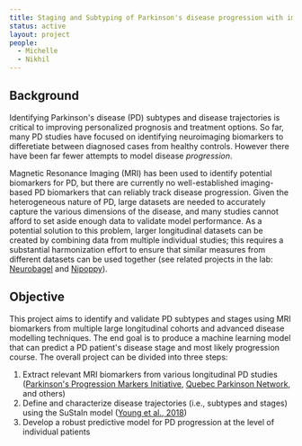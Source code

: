```yaml
---
title: Staging and Subtyping of Parkinson's disease progression with imaging biomarkers
status: active
layout: project
people:
  - Michelle
  - Nikhil
---
```


## Background

Identifying Parkinson's disease (PD) subtypes and disease trajectories is critical to improving personalized prognosis and treatment options. So far, many PD studies have focused on identifying neuroimaging biomarkers to differetiate between diagnosed cases from healthy controls. However there have been far fewer attempts to model disease _progression_.

Magnetic Resonance Imaging (MRI) has been used to identify potential biomarkers for PD, but there are currently no well-established imaging-based PD biomarkers that can reliably track disease progression. Given the heterogeneous nature of PD, large datasets are needed to accurately capture the various dimensions of the disease, and many studies cannot afford to set aside enough data to validate model performance. As a potential solution to this problem, larger longitudinal datasets can be created by combining data from multiple individual studies; this requires a substantial harmonization effort to ensure that similar measures from different datasets can be used together (see related projects in the lab: [Neurobagel](https://www.neurobagel.org/documentation/) and [Nipoppy](https://github.com/neurodatascience/nipoppy)).

## Objective

This project aims to identify and validate PD subtypes and stages using MRI biomarkers from multiple large longitudinal cohorts and advanced disease modelling techniques. The end goal is to produce a machine learning model that can predict a PD patient's disease stage and most likely progression course. The overall project can be divided into three steps:

1. Extract relevant MRI biomarkers from various longitudinal PD studies ([Parkinson's Progression Markers Initiative](https://www.ppmi-info.org/), [Quebec Parkinson Network](https://rpq-qpn.ca/en/home/), and others)
2. Define and characterize disease trajectories (i.e., subtypes and stages) using the SuStaIn model ([Young et al., 2018](https://doi.org/10.1038/s41467-018-05892-0))
3. Develop a robust predictive model for PD progression at the level of individual patients
